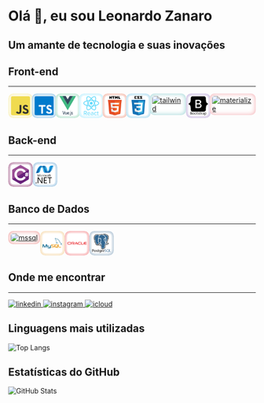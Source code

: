 # Olá 👋, eu sou Leonardo Zanaro

## Um amante de tecnologia e suas inovações

## Front-end
<hr>
<p align="left">
    <div style="display:flex;" dir="auto">
        <!-- JavaScript -->
        <a href="https://developer.mozilla.org/en-US/docs/Web/JavaScript" target="_blank" rel="noreferrer">
            <img src="https://raw.githubusercontent.com/devicons/devicon/master/icons/javascript/javascript-original.svg" alt="javascript" width="40" height="40" style="border-radius: 10px; background-color: white; padding: 5px; box-shadow: inset 0px 0 10px 1px #f0db4f80;"/>
        </a>
        <!-- TypeScript -->
        <a href="https://www.typescriptlang.org/" target="_blank" rel="noreferrer">
            <img src="https://raw.githubusercontent.com/devicons/devicon/master/icons/typescript/typescript-original.svg" alt="typescript" width="40" height="40" style="border-radius: 10px; background-color: white; padding: 5px; box-shadow: inset 0px 0 10px 1px #007acc80;"/>
        </a>
        <!-- Vue.js -->
        <a href="https://vuejs.org/" target="_blank" rel="noreferrer">
            <img src="https://raw.githubusercontent.com/devicons/devicon/master/icons/vuejs/vuejs-original-wordmark.svg" alt="vuejs" width="40" height="40" style="border-radius: 10px; background-color: white; padding: 5px; box-shadow: inset 0px 0 10px 1px #41b88380;"/>
        </a>
        <!-- React -->
        <a href="https://reactjs.org/" target="_blank" rel="noreferrer">
            <img src="https://raw.githubusercontent.com/devicons/devicon/master/icons/react/react-original-wordmark.svg" alt="react" width="40" height="40" style="border-radius: 10px; background-color: white; padding: 5px; box-shadow: inset 0px 0 10px 1px #61dafb80;"/>
        </a>
        <!-- HTML5 -->
        <a href="https://www.w3.org/html/" target="_blank" rel="noreferrer">
            <img src="https://raw.githubusercontent.com/devicons/devicon/master/icons/html5/html5-original-wordmark.svg" alt="html5" width="40" height="40" style="border-radius: 10px; background-color: white; padding: 5px; box-shadow: inset 0px 0 10px 1px #e44d2680;"/>
        </a>
        <!-- CSS3 -->
        <a href="https://www.w3schools.com/css/" target="_blank" rel="noreferrer">
            <img src="https://raw.githubusercontent.com/devicons/devicon/master/icons/css3/css3-original-wordmark.svg" alt="css3" width="40" height="40" style="border-radius: 10px; background-color: white; padding: 5px; box-shadow: inset 0px 0 10px 1px #33a9dc80;"/>
        </a>
        <!-- Tailwind CSS -->
        <a href="https://tailwindcss.com/" target="_blank" rel="noreferrer">
            <img src="https://www.vectorlogo.zone/logos/tailwindcss/tailwindcss-icon.svg" alt="tailwind" width="40" height="40" style="border-radius: 10px; background-color: white; padding: 5px; box-shadow: inset 0px 0 10px 1px #4cb2b480;"/>
        </a>
        <!-- Bootstrap -->
        <a href="https://getbootstrap.com" target="_blank" rel="noreferrer">
            <img src="https://raw.githubusercontent.com/devicons/devicon/master/icons/bootstrap/bootstrap-plain-wordmark.svg" alt="bootstrap" width="40" height="40" style="border-radius: 10px; background-color: white; padding: 5px; box-shadow: inset 0px 0 10px 1px #7952b380;"/>
        </a>
        <!-- Materialize CSS -->
        <a href="https://materializecss.com/" target="_blank" rel="noreferrer">
            <img src="https://raw.githubusercontent.com/prplx/svg-logos/5585531d45d294869c4eaab4d7cf2e9c167710a9/svg/materialize.svg" alt="materialize" width="40" height="40" style="border-radius: 10px; background-color: white; padding: 5px; box-shadow: inset 0px 0 10px 1px #eb707780;"/>
        </a>
    </div>
</p>

## Back-end
<hr>
<div style="display: flex;" dir="auto">
    <!-- C# -->
    <a href="https://www.w3schools.com/cs/" target="_blank" rel="noreferrer">
        <img src="https://raw.githubusercontent.com/devicons/devicon/master/icons/csharp/csharp-original.svg" alt="csharp" width="40" height="40" style="border-radius: 10px; background-color: white; padding: 5px; box-shadow: inset 0px 0 10px 1px #9b4f80;"/>
    </a>
    <!-- .NET -->
    <a href="https://dotnet.microsoft.com/" target="_blank" rel="noreferrer">
        <img src="https://raw.githubusercontent.com/devicons/devicon/master/icons/dot-net/dot-net-original-wordmark.svg" alt="dotnet" width="40" height="40" style="border-radius: 10px; background-color: white; padding: 5px; box-shadow: inset 0px 0 10px 1px #1576bb80;"/>
    </a>
    <!-- Adicione outras tecnologias de back-end conforme necessário -->
</div>

## Banco de Dados
<hr>
<div style="display: flex;" dir="auto">
    <!-- Microsoft SQL Server -->
    <a href="https://www.microsoft.com/en-us/sql-server" target="_blank" rel="noreferrer">
        <img src="https://www.svgrepo.com/show/303229/microsoft-sql-server-logo.svg" alt="mssql" width="40" height="40" style="border-radius: 10px; background-color: white; padding: 5px; box-shadow: inset 0px 0 10px 1px #e24a4580;"/>
    </a>
    <!-- MySQL -->
    <a href="https://www.mysql.com/" target="_blank" rel="noreferrer">
        <img src="https://raw.githubusercontent.com/devicons/devicon/master/icons/mysql/mysql-original-wordmark.svg" alt="mysql" width="40" height="40" style="border-radius: 10px; background-color: white; padding: 5px; box-shadow: inset 0px 0 10px 1px #ebaa4080;"/>
    </a>
    <!-- Oracle -->
    <a href="https://www.oracle.com/" target="_blank" rel="noreferrer">
        <img src="https://raw.githubusercontent.com/devicons/devicon/master/icons/oracle/oracle-original.svg" alt="oracle" width="40" height="40" style="border-radius: 10px; background-color: white; padding: 5px; box-shadow: inset 0px 0 10px 1px #ea1b2280;"/>
    </a>
    <!-- PostgreSQL -->
    <a href="https://www.postgresql.org" target="_blank" rel="noreferrer">
        <img src="https://raw.githubusercontent.com/devicons/devicon/master/icons/postgresql/postgresql-original-wordmark.svg" alt="postgresql" width="40" height="40" style="border-radius: 10px; background-color: white; padding: 5px; box-shadow: inset 0px 0 10px 1px #33679180;"/>
    </a>
    <!-- Adicione outros bancos de dados conforme necessário -->
</div>

## Onde me encontrar
<hr>
<div>
    <!-- LinkedIn -->
    <a href="https://www.linkedin.com/in/leonardo-z-081009121/" target="_blank" rel="noreferrer">
        <img src="https://img.shields.io/badge/LinkedIn-0077B5?style=for-the-badge&logo=linkedin&logoColor=white" alt="linkedin"/>
    </a>
    <!-- Instagram -->
    <a href="https://www.instagram.com/leonardozanaro/" target="_blank" rel="noreferrer">
        <img src="https://img.shields.io/badge/Instagram-E4405F?style=for-the-badge&logo=instagram&logoColor=white" alt="instagram"/>
    </a>
    <!-- iCloud -->
    <a href="mailto:leonardo.zanaro@icloud.com" target="_blank" rel="noreferrer">
        <img src="https://img.shields.io/badge/iCloud-fff?style=for-the-badge&logo=icloud&logoColor=black" alt="icloud"/>
    </a>
</div>

## Linguagens mais utilizadas
![Top Langs](https://github-readme-stats.vercel.app/api/top-langs?username=leonardo-zanaro&show_icons=true&locale=pt-BR&layout=compact)

## Estatísticas do GitHub
![GitHub Stats](https://github-readme-stats.vercel.app/api?username=leonardo-zanaro&show_icons=true&locale=pt-br)
